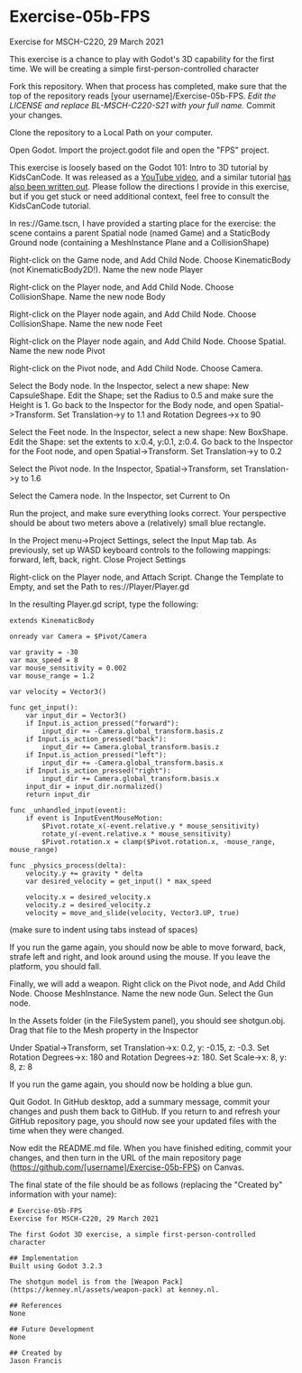 # Exercise-05b-FPS
Exercise for MSCH-C220, 29 March 2021

This exercise is a chance to play with Godot's 3D capability for the first time. We will be creating a simple first-person-controlled character

Fork this repository. When that process has completed, make sure that the top of the repository reads [your username]/Exercise-05b-FPS. *Edit the LICENSE and replace BL-MSCH-C220-S21 with your full name.* Commit your changes.

Clone the repository to a Local Path on your computer.

Open Godot. Import the project.godot file and open the "FPS" project.

This exercise is loosely based on the Godot 101: Intro to 3D tutorial by KidsCanCode. It was released as a [YouTube video](https://www.youtube.com/watch?v=_55ktNdarxY), and a similar tutorial [has also been written out](http://kidscancode.org/godot_recipes/basics/3d/101_3d_07/). Please follow the directions I provide in this exercise, but if you get stuck or need additional context, feel free to consult the KidsCanCode tutorial.

In res://Game.tscn, I have provided a starting place for the exercise: the scene contains a parent Spatial node (named Game) and a StaticBody Ground node (containing a MeshInstance Plane and a CollisionShape)

Right-click on the Game node, and Add Child Node. Choose KinematicBody (not KinematicBody2D!). Name the new node Player

Right-click on the Player node, and Add Child Node. Choose CollisionShape. Name the new node Body

Right-click on the Player node again, and Add Child Node. Choose CollisionShape. Name the new node Feet

Right-click on the Player node again, and Add Child Node. Choose Spatial. Name the new node Pivot

Right-click on the Pivot node, and Add Child Node. Choose Camera.

Select the Body node. In the Inspector, select a new shape: New CapsuleShape. Edit the Shape; set the Radius to 0.5 and make sure the Height is 1. Go back to the Inspector for the Body node, and open Spatial->Transform. Set Translation->y to 1.1 and Rotation Degrees->x to 90

Select the Feet node. In the Inspector, select a new shape: New BoxShape. Edit the Shape: set the extents to x:0.4, y:0.1, z:0.4. Go back to the Inspector for the Foot node, and open Spatial->Transform. Set Translation->y to 0.2

Select the Pivot node. In the Inspector, Spatial->Transform, set Translation->y to 1.6

Select the Camera node. In the Inspector, set Current to On

Run the project, and make sure everything looks correct. Your perspective should be about two meters above a (relatively) small blue rectangle.

In the Project menu->Project Settings, select the Input Map tab. As previously, set up WASD keyboard controls to the following mappings: forward, left, back, right. Close Project Settings

Right-click on the Player node, and Attach Script. Change the Template to Empty, and set the Path to res://Player/Player.gd

In the resulting Player.gd script, type the following:

```
extends KinematicBody

onready var Camera = $Pivot/Camera

var gravity = -30
var max_speed = 8
var mouse_sensitivity = 0.002
var mouse_range = 1.2

var velocity = Vector3()

func get_input():
    var input_dir = Vector3()
    if Input.is_action_pressed("forward"):
        input_dir += -Camera.global_transform.basis.z
    if Input.is_action_pressed("back"):
        input_dir += Camera.global_transform.basis.z
    if Input.is_action_pressed("left"):
        input_dir += -Camera.global_transform.basis.x
    if Input.is_action_pressed("right"):
        input_dir += Camera.global_transform.basis.x
    input_dir = input_dir.normalized()
    return input_dir

func _unhandled_input(event):
    if event is InputEventMouseMotion:
        $Pivot.rotate_x(-event.relative.y * mouse_sensitivity)
        rotate_y(-event.relative.x * mouse_sensitivity)
        $Pivot.rotation.x = clamp($Pivot.rotation.x, -mouse_range, mouse_range)

func _physics_process(delta):
	velocity.y += gravity * delta
	var desired_velocity = get_input() * max_speed
	
	velocity.x = desired_velocity.x
	velocity.z = desired_velocity.z
	velocity = move_and_slide(velocity, Vector3.UP, true)
```
(make sure to indent using tabs instead of spaces)

If you run the game again, you should now be able to move forward, back, strafe left and right, and look around using the mouse. If you leave the platform, you should fall.

Finally, we will add a weapon. Right click on the Pivot node, and Add Child Node. Choose MeshInstance. Name the new node Gun. Select the Gun node.

In the Assets folder (in the FileSystem panel), you should see shotgun.obj. Drag that file to the Mesh property in the Inspector

Under Spatial->Transform, set Translation->x: 0.2, y: -0.15, z: -0.3. Set Rotation Degrees->x: 180 and Rotation Degrees->z: 180. Set Scale->x: 8, y: 8, z: 8

If you run the game again, you should now be holding a blue gun.

Quit Godot. In GitHub desktop, add a summary message, commit your changes and push them back to GitHub. If you return to and refresh your GitHub repository page, you should now see your updated files with the time when they were changed.

Now edit the README.md file. When you have finished editing, commit your changes, and then turn in the URL of the main repository page (https://github.com/[username]/Exercise-05b-FPS) on Canvas.

The final state of the file should be as follows (replacing the "Created by" information with your name):
```
# Exercise-05b-FPS
Exercise for MSCH-C220, 29 March 2021

The first Godot 3D exercise, a simple first-person-controlled character

## Implementation
Built using Godot 3.2.3

The shotgun model is from the [Weapon Pack](https://kenney.nl/assets/weapon-pack) at kenney.nl.

## References
None

## Future Development
None

## Created by 
Jason Francis
```
